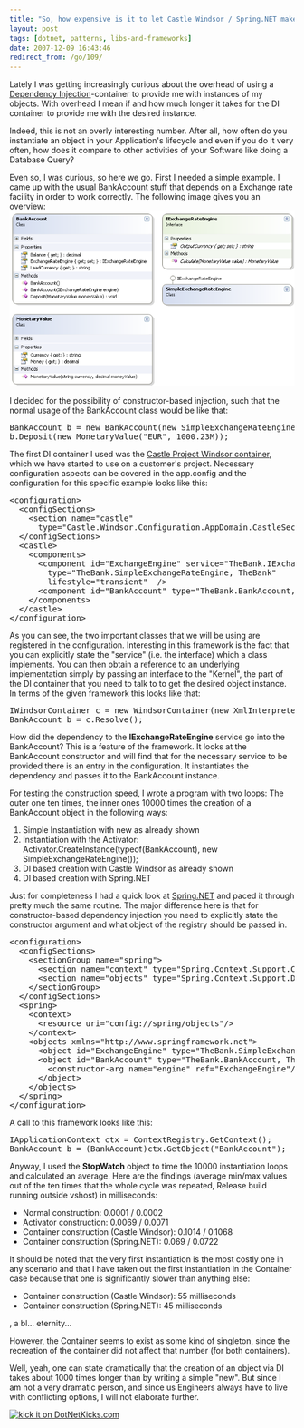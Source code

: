 ```yaml
---
title: "So, how expensive is it to let Castle Windsor / Spring.NET make my object?"
layout: post
tags: [dotnet, patterns, libs-and-frameworks]
date: 2007-12-09 16:43:46
redirect_from: /go/109/
---
```


Lately I was getting increasingly curious about the overhead of using a [Dependency Injection](http://martinfowler.com/articles/injection.html)-container to provide me with instances of my objects. With overhead I mean if and how much longer it takes for the DI container to provide me with the desired instance. 

Indeed, this is not an overly interesting number. After all, how often do you instantiate an object in your Application's lifecycle and even if you do it very often, how does it compare to other activities of your Software like doing a Database Query?

Even so, I was curious, so here we go. First I needed a simple example. I came up with the usual BankAccount stuff that depends on a Exchange rate facility in order to work correctly. The following image gives you an overview: 
 ![System overview Bankaccount](/public/assets/scrshot_bank.png) 

I decided for the possibility of constructor-based injection, such that the normal usage of the BankAccount class would be like that:
 <pre class="sh_csharp">
BankAccount b = new BankAccount(new SimpleExchangeRateEngine());
b.Deposit(new MonetaryValue("EUR", 1000.23M));
</pre>
The first DI container I used was the [Castle Project Windsor container](http://www.castleproject.org/container/index.html), which we have started to use on a customer's project. Necessary configuration aspects can be covered in the app.config and the configuration for this specific example looks like this:
<pre class="sh_csharp">
&lt;configuration&gt;
  &lt;configSections&gt;
    &lt;section name=&quot;castle&quot;
      type=&quot;Castle.Windsor.Configuration.AppDomain.CastleSectionHandler, Castle.Windsor&quot; /&gt;
  &lt;/configSections&gt;
  &lt;castle&gt;
    &lt;components&gt;
      &lt;component id=&quot;ExchangeEngine&quot; service=&quot;TheBank.IExchangeRateEngine, TheBank&quot;
        type=&quot;TheBank.SimpleExchangeRateEngine, TheBank&quot;
        lifestyle=&quot;transient&quot;  /&gt;
      &lt;component id=&quot;BankAccount&quot; type=&quot;TheBank.BankAccount, TheBank&quot; lifestyle=&quot;transient&quot; /&gt;
    &lt;/components&gt;
  &lt;/castle&gt;
&lt;/configuration&gt;
</pre>

As you can see, the two important classes that we will be using are registered in the configuration. 
Interesting in this framework is the fact that you can explicitly state the "service" (i.e. the interface) which a class implements. You can then obtain a reference to an underlying implementation simply by passing an interface to the "Kernel", the part of the DI container that you need to talk to to get the desired object instance. In terms of the given framework this looks like that:

<pre class="sh_csharp">
IWindsorContainer c = new WindsorContainer(new XmlInterpreter());
BankAccount b = c.Resolve<BankAccount>();
</pre>

How did the dependency to the **IExchangeRateEngine** service go into the BankAccount? This is a feature of the framework. It looks at the BankAccount constructor and will find that for the necessary service to be provided there is an entry in the configuration. It instantiates the dependency and passes it to the BankAccount instance.

For testing the construction speed, I wrote a program with two loops: The outer one ten times, the inner ones 10000 times the creation of a BankAccount object in the following ways:

1.  Simple Instantiation with new as already shown
2.  Instantiation with the Activator: Activator.CreateInstance(typeof(BankAccount), new SimpleExchangeRateEngine());
3.  DI based creation with Castle Windsor as already shown
4.  DI based creation with Spring.NET

Just for completeness I had a quick look at [Spring.NET](http://www.springframework.net/) and paced it through pretty much the same routine. The major difference here is that for constructor-based dependency injection you need to explicitly state the constructor argument and what object of the registry should be passed in.

<pre class="sh_csharp">
&lt;configuration&gt;
  &lt;configSections&gt;
    &lt;sectionGroup name=&quot;spring&quot;&gt;
      &lt;section name=&quot;context&quot; type=&quot;Spring.Context.Support.ContextHandler, Spring.Core&quot;/&gt;
      &lt;section name=&quot;objects&quot; type=&quot;Spring.Context.Support.DefaultSectionHandler, Spring.Core&quot; /&gt;
    &lt;/sectionGroup&gt;
  &lt;/configSections&gt;
  &lt;spring&gt;
    &lt;context&gt;
      &lt;resource uri=&quot;config://spring/objects&quot;/&gt;
    &lt;/context&gt;
    &lt;objects xmlns=&quot;http://www.springframework.net&quot;&gt;
      &lt;object id=&quot;ExchangeEngine&quot; type=&quot;TheBank.SimpleExchangeRateEngine, TheBank&quot; singleton=&quot;false&quot; /&gt;
      &lt;object id=&quot;BankAccount&quot; type=&quot;TheBank.BankAccount, TheBank&quot; singleton=&quot;false&quot;&gt;
        &lt;constructor-arg name=&quot;engine&quot; ref=&quot;ExchangeEngine&quot;/&gt;
      &lt;/object&gt;
    &lt;/objects&gt;
  &lt;/spring&gt;
&lt;/configuration&gt;
</pre>

A call to this framework looks like this:

<pre class="sh_csharp">
IApplicationContext ctx = ContextRegistry.GetContext();
BankAccount b = (BankAccount)ctx.GetObject("BankAccount");
</pre>

Anyway, I used the **StopWatch** object to time the 10000 instantiation loops and calculated an average. Here are the findings (average min/max values out of the ten times that the whole cycle was repeated, Release build running outside vshost) in milliseconds:

*   Normal construction: 0.0001 / 0.0002
*   Activator construction: 0.0069 / 0.0071
*   Container construction (Castle Windsor): 0.1014 / 0.1068
*   Container construction (Spring.NET): 0.069 / 0.0722

It should be noted that the very first instantiation is the most costly one in any scenario and that I have taken out the first instantiation in the Container case because that one is significantly slower than anything else: 

*   Container construction (Castle Windsor): 55 milliseconds
*   Container construction (Spring.NET): 45 milliseconds
<p>, a bl... eternity...

However, the Container seems to exist as some kind of singleton, since the recreation of the container did not affect that number (for both containers).

Well, yeah, one can state dramatically that the creation of an object via DI takes about 1000 times longer than by writing a simple "new". But since I am not a very dramatic person, and since us Engineers always have to live with conflicting options, I will not elaborate further.<p>

[![kick it on DotNetKicks.com](http://www.dotnetkicks.com/Services/Images/KickItImageGenerator.ashx?url=http%3a%2f%2frealfiction.net%2f%3fq%3dnode%2f143&amp;bgcolor=0000CC)](http://www.dotnetkicks.com/kick/?url=http%3a%2f%2frealfiction.net%2f%3fq%3dnode%2f143)